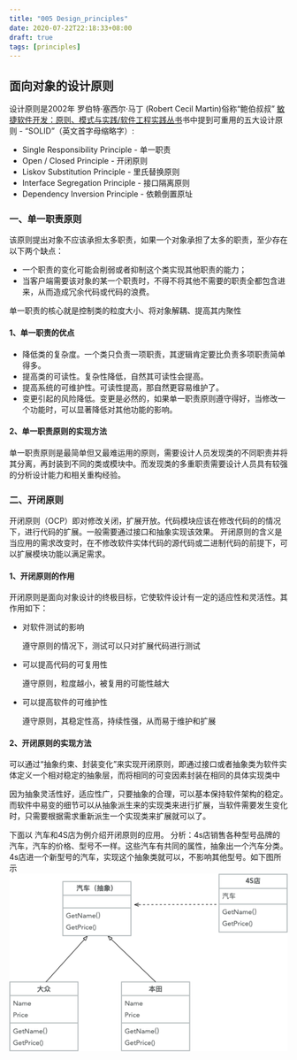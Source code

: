 ```yaml
---
title: "005 Design_principles"
date: 2020-07-22T22:18:33+08:00
draft: true
tags: [principles]
---
```


## 面向对象的设计原则

设计原则是2002年 罗伯特·塞西尔·马丁 (Robert Cecil Martin)俗称“鲍伯叔叔” [敏捷软件开发：原则、模式与实践/软件工程实践丛书](https://item.jd.com/12468135.html)书中提到可重用的五大设计原则 - “SOLID”（英文首字母缩略字）:

- Single Responsibility Principle - 单一职责
- Open / Closed Principle - 开闭原则
- Liskov Substitution Principle - 里氏替换原则
- Interface Segregation Principle - 接口隔离原则
- Dependency Inversion Principle - 依赖倒置原址


### 一、单一职责原则
该原则提出对象不应该承担太多职责，如果一个对象承担了太多的职责，至少存在以下两个缺点：
- 一个职责的变化可能会削弱或者抑制这个类实现其他职责的能力；
- 当客户端需要该对象的某一个职责时，不得不将其他不需要的职责全都包含进来，从而造成冗余代码或代码的浪费。

单一职责的核心就是控制类的粒度大小、将对象解耦、提高其内聚性

#### 1、单一职责的优点
- 降低类的复杂度。一个类只负责一项职责，其逻辑肯定要比负责多项职责简单得多。
- 提高类的可读性。复杂性降低，自然其可读性会提高。
- 提高系统的可维护性。可读性提高，那自然更容易维护了。
- 变更引起的风险降低。变更是必然的，如果单一职责原则遵守得好，当修改一个功能时，可以显著降低对其他功能的影响。

#### 2、单一职责原则的实现方法
单一职责原则是最简单但又最难运用的原则，需要设计人员发现类的不同职责并将其分离，再封装到不同的类或模块中。而发现类的多重职责需要设计人员具有较强的分析设计能力和相关重构经验。

### 二、开闭原则
开闭原则（OCP）即对修改关闭，扩展开放。代码模块应该在修改代码的的情况下，进行代码的扩展。一般需要通过接口和抽象实现该效果。
开闭原则的含义是当应用的需求改变时，在不修改软件实体代码的源代码或二进制代码的前提下，可以扩展模块功能以满足需求。

#### 1、开闭原则的作用

开闭原则是面向对象设计的终极目标，它使软件设计有一定的适应性和灵活性。其作用如下：
- 对软件测试的影响

    遵守原则的情况下，测试可以只对扩展代码进行测试

- 可以提高代码的可复用性

    遵守原则，粒度越小，被复用的可能性越大

- 可以提高软件的可维护性

    遵守原则，其稳定性高，持续性强，从而易于维护和扩展

#### 2、开闭原则的实现方法
可以通过“抽象约束、封装变化”来实现开闭原则，即通过接口或者抽象类为软件实体定义一个相对稳定的抽象层，而将相同的可变因素封装在相同的具体实现类中

因为抽象灵活性好，适应性广，只要抽象的合理，可以基本保持软件架构的稳定。而软件中易变的细节可以从抽象派生来的实现类来进行扩展，当软件需要发生变化时，只需要根据需求重新派生一个实现类来扩展就可以了。

下面以 汽车和4S店为例介绍开闭原则的应用。
分析：4s店销售各种型号品牌的汽车，汽车的价格、型号不一样。这些汽车有共同的属性，抽象出一个汽车分类。4s店进一个新型号的汽车，实现这个抽象类就可以，不影响其他型号。如下图所示
![avatar](open-close.png)